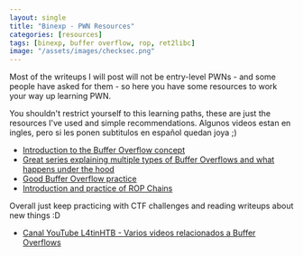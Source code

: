 ```yaml
---
layout: single
title: "Binexp - PWN Resources"
categories: [resources]
tags: [binexp, buffer overflow, rop, ret2libc]
image: "/assets/images/checksec.png"
---
```


Most of the writeups I will post will not be entry-level PWNs - and some people have asked for them - so here you have some resources to work your way up learning PWN.

[separator]: <> ()

You shouldn't restrict yourself to this learning paths, these are just the resources I've used and simple recommendations.
Algunos videos estan en ingles, pero si les ponen subtitulos en español quedan joya ;)

- [Introduction to the Buffer Overflow concept](https://youtu.be/1S0aBV-Waeo)
- [Great series explaining multiple types of Buffer Overflows and what happens under the hood](https://youtu.be/iyAyN3GFM7A)
- [Good Buffer Overflow practice](https://exploit.education/protostar/)
- [Introduction and practice of ROP Chains](https://ropemporium.com/)

Overall just keep practicing with CTF challenges and reading writeups about new things :D

- [Canal YouTube L4tinHTB - Varios videos relacionados a Buffer Overflows](https://www.youtube.com/channel/UCnNuiL7pamGnII7m4OwM2lw/videos)
